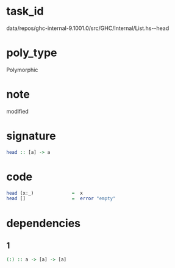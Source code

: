 
# task_id
data/repos/ghc-internal-9.1001.0/src/GHC/Internal/List.hs--head

# poly_type
Polymorphic

# note
modified

# signature
```haskell
head :: [a] -> a
```   

# code
```haskell
head (x:_)              =  x
head []                 =  error "empty"
```

# dependencies
## 1
```haskell
(:) :: a -> [a] -> [a]
```
